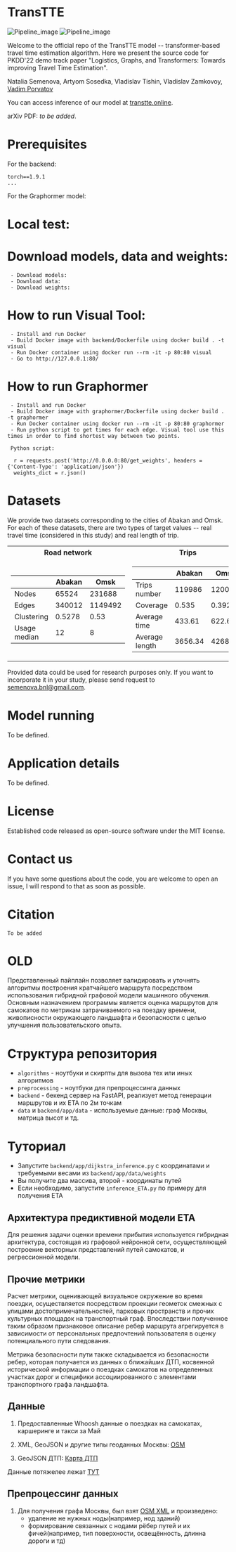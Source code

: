 # TransTTE

![Pipeline_image](resources/transtte_pipeline_wh.png#gh-light-mode-only)
![Pipeline_image](resources/transtte_pipeline_bl.png#gh-dark-mode-only)

Welcome to the official repo of the TransTTE model -- transformer-based travel time estimation algorithm. Here we present the source code for PKDD'22 demo track paper "Logistics, Graphs, and Transformers: Towards improving Travel Time Estimation".

Natalia Semenova, Artyom Sosedka, Vladislav Tishin, Vladislav Zamkovoy, [Vadim Porvatov](https://www.researchgate.net/profile/Vadim-Porvatov)

You can access inference of our model at [transtte.online](http://transtte.online:9103).

arXiv PDF: _to be added_.

# Prerequisites

For the backend:

```
torch==1.9.1
...
```

For the Graphormer model:
# Local test:

#    Download models, data and weights:
     - Download models:
     - Download data:
     - Download weights:


#    How to run Visual Tool:
     - Install and run Docker
     - Build Docker image with backend/Dockerfile using docker build . -t visual
     - Run Docker container using docker run --rm -it -p 80:80 visual
     - Go to http://127.0.0.1:80/ 

#    How to run Graphormer
     - Install and run Docker
     - Build Docker image with graphormer/Dockerfile using docker build . -t graphormer
     - Run Docker container using docker run --rm -it -p 80:80 graphormer
     - Run python script to get times for each edge. Visual tool use this times in order to find shortest way between two points.
     
     Python script:
      
      r = requests.post('http://0.0.0.0:80/get_weights', headers = {'Content-Type': 'application/json'})
      weights_dict = r.json()


# Datasets

We provide two datasets corresponding to the cities of Abakan and Omsk. For each of these datasets, there are two types of target values -- real travel time (considered in this study) and real length of trip. 

<table>
<tr><th>Road network</th><th>Trips</th></tr>
<tr><td>

| | Abakan | Omsk |
|--|--|--|
|Nodes| 65524 | 231688 |
|Edges| 340012 |  1149492 |
|Clustering| 0.5278 | 0.53 |
|Usage median| 12 | 8 |
 
</td><td>

| | Abakan | Omsk |
|--|--|--|
|Trips number|  119986 | 120000 |
|Coverage| 0.535 |  0.392 |
|Average time| 433.61 | 622.67 |
|Average length| 3656.34 | 4268.72 |

</td></tr> </table>

Provided data could be used for research purposes only. If you want to incorporate it in your study, please send request to semenova.bnl@gmail.com.

# Model running

To be defined.

# Application details

To be defined.

# License

Established code released as open-source software under the MIT license.

# Contact us

If you have some questions about the code, you are welcome to open an issue, I will respond to that as soon as possible.

# Citation

```
To be added
```

# OLD


Представленный пайплайн позволяет валидировать и уточнять алгоритмы построения кратчайшего маршрута посредством использования гибридной графовой модели машинного обучения. Основным назначением программы является оценка маршрутов для самокатов по метрикам затрачиваемого на поездку времени, живописности окружающего ландшафта и безопасности с целью улучшения пользовательского опыта.


# Структура репозитория
- `algorithms` - ноутбуки и скирпты для вызова тех или иных алгоритмов
- `preprocessing` - ноутбуки для препроцессинга данных
- `backend` - бекенд сервер на FastAPI, реализует метод генерации маршрутов и их ETA по 2м точкам
- `data` и `backend/app/data` - используемые данные: граф Москвы, матрица высот и тд. 

# Туториал
- Запустите `backend/app/dijkstra_inference.py` с координатами и требуемыми весами из `backend/app/data/weights`
- Вы получите два массива, второй - координаты путей
- Если необходимо, запустите `inference_ETA.py` по примеру для получения ETA

## Архитектура предиктивной модели ETA

Для решения задачи оценки времени прибытия используется гибридная архитектура, состоящая из графовой нейронной сети, осуществляющей построение векторных представлений путей самокатов, и регрессионной модели.
 
## Прочие метрики

Расчет метрики, оценивающей визуальное окружение во время поездки, осуществляется посредством проекции геометок смежных с улицами достопримечательностей, парковых пространств и прочих культурных площадок на транспортный граф. Впоследствии полученное таким образом признаковое описание ребер маршрута агрегируется в зависимости от персональных предпочтений пользователя в оценку потенциального пути следования.  

Метрика безопасности пути также складывается из безопасности ребер, которая получается из данных о ближайших ДТП, косвенной исторической информации о поездках самокатов на определенных участках дорог и специфики ассоциированного с элементами транспортного графа ландшафта. 

## Данные
1. Предоставленные Whoosh данные о поездках на самокатах, каршеринге и такси за Май

2. XML, GeoJSON и другие типы геоданных Москвы: [OSM](https://download.bbbike.org/osm/bbbike/Moscow/)

3. GeoJSON ДТП: [Карта ДТП](https://dtp-stat.ru/opendata/) 

Данные потяжелее лежат [ТУТ](https://drive.google.com/drive/folders/1BJzO_0bPF-TlAnkiN37OeygfrDL-NKSr?usp=sharing)

## Препроцессинг данных
1. Для получения графа Москвы, был взят [OSM XML](https://download.bbbike.org/osm/bbbike/Moscow/) и произведено:
   - удаление не нужных ноды(например, нод зданий)
   - формирование связанных с нодами рёбер путей и их фичей(например, тип поверхности, освещённость, длинна дороги и тд)
    
